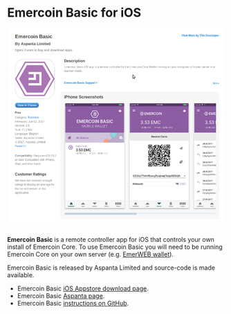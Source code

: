 # Emercoin Basic for iOS

<div style="boxOverflow">
  <img src="/images/EmercoinBasicAppstore.png" alt="Emercoin Basic on the Appstore" width="512">
</div>
<br>

<strong>Emercoin Basic</strong> is a remote controller app for iOS that controls your own install of Emercoin Core. To use Emercoin Basic you will need to be running Emercoin Core on your own server (e.g. [EmerWEB wallet](/en/install-software/core-wallets/emerweb-wallet.md)).

Emercoin Basic is released by Aspanta Limited and source-code is made
available.

-   Emercoin Basic <a target="_blank" rel="nofollow" href="https://appsto.re/us/hDPFib.i">iOS Appstore download page</a>.
-   Emercoin Basic <a target="_blank" rel="nofollow" href="https://www.aspanta.com/project/emcbasic/">Aspanta page</a>.
-   Emercoin Basic <a target="_blank" rel="nofollow" href="https://github.com/Aspanta/emercoin-basic-ios">instructions on GitHub</a>.
